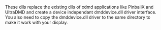 These dlls replace the existing dlls of xdmd applications like PinballX and UltraDMD and create a device independant dmddevice.dll driver interface.
You also need to copy the dmddevice.dll driver to the same directory to make it work with your display.
